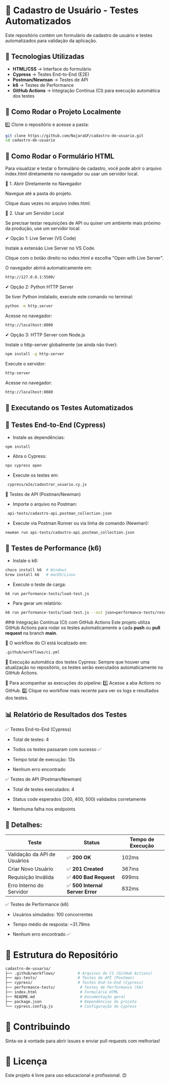 # 🚀 Cadastro de Usuário - Testes Automatizados

Este repositório contém um formulário de cadastro de usuário e testes automatizados para validação da aplicação.


## 📌 Tecnologias Utilizadas

 - **HTML/CSS** → Interface do formulário
 - **Cypress** → Testes End-to-End (E2E)
 - **Postman/Newman** → Testes de API
 - **k6** → Testes de Performance
 - **GitHub Actions** → Integração Contínua (CI) para execução automática dos testes
   

## 📌 Como Rodar o Projeto Localmente

1️⃣ Clone o repositório e acesse a pasta:

```sh
git clone https://github.com/NajaraGF/cadastro-de-usuario.git
cd cadastro-de-usuario

```

## 🚀 Como Rodar o Formulário HTML

Para visualizar e testar o formulário de cadastro, você pode abrir o arquivo index.html diretamente no navegador ou usar um servidor local.

🔹 1. Abrir Diretamente no Navegador

Navegue até a pasta do projeto.

Clique duas vezes no arquivo index.html.

🔹 2. Usar um Servidor Local

Se precisar testar requisições de API ou quiser um ambiente mais próximo da produção, use um servidor local:

✔ Opção 1: Live Server (VS Code)

Instale a extensão Live Server no VS Code.

Clique com o botão direito no index.html e escolha "Open with Live Server".

O navegador abrirá automaticamente em:
```sh
http://127.0.0.1:5500/
```

✔ Opção 2: Python HTTP Server

Se tiver Python instalado, execute este comando no terminal:
```sh
python -m http.server
```
Acesse no navegador:
```sh
http://localhost:8000
```

✔ Opção 3: HTTP Server com Node.js

Instale o http-server globalmente (se ainda não tiver):
```sh
npm install -g http-server
```

Execute o servidor:
```sh
http-server
```

Acesse no navegador:
```sh
http://localhost:8080
```

## 📌 Executando os Testes Automatizados

## 🧪 Testes End-to-End (Cypress)

- Instale as dependências:
```sh
npm install
```
- Abra o Cypress:
```sh
npx cypress open
```
- Execute os testes em:
```sh
 cypress/e2e/cadastrar_usuario.cy.js
```
🔹 Testes de API (Postman/Newman)

 - Importe o arquivo no Postman:
```sh
 api-tests/cadastro-api.postman_collection.json
```
- Execute via Postman Runner ou via linha de comando (Newman):
```sh
newman run api-tests/cadastro-api.postman_collection.json
```

## 🚀 Testes de Performance (k6)

- Instale o k6:
```sh
choco install k6  # Windows
brew install k6   # macOS/Linux
```
- Execute o teste de carga:
```sh
k6 run performance-tests/load-test.js
```
- Para gerar um relatório:
```sh
k6 run performance-tests/load-test.js --out json=performance-tests/results.json
```

##⚙️ Integração Contínua (CI) com GitHub Actions
Este projeto utiliza GitHub Actions para rodar os testes automaticamente a cada **push** ou **pull request** na branch **main**.

📌 O workflow do CI está localizado em:

```bash
.github/workflows/ci.yml
```
🔹 Execução automática dos testes Cypress:
Sempre que houver uma atualização no repositório, os testes serão executados automaticamente no GitHub Actions.

📌 Para acompanhar as execuções do pipeline:
1️⃣ Acesse a aba Actions no GitHub.
2️⃣ Clique no workflow mais recente para ver os logs e resultados dos testes.

## 📊 Relatório de Resultados dos Testes

✅ Testes End-to-End (Cypress)

 - Total de testes: 4

 - Todos os testes passaram com sucesso ✅

 - Tempo total de execução: 13s

 - Nenhum erro encontrado


✅ Testes de API (Postman/Newman)

 - Total de testes executados: 4

 - Status code esperados (200, 400, 500) validados corretamente

 - Nenhuma falha nos endpoints

 ## 📌 Detalhes:

| Teste                          | Status              | Tempo de Execução |
|--------------------------------|--------------------|------------------|
| Validação da API de Usuários   | ✅ **200 OK**      | 102ms           |
| Criar Novo Usuário             | ✅ **201 Created** | 367ms           |
| Requisição Inválida            | ✅ **400 Bad Request** | 699ms    |
| Erro Interno do Servidor       | ✅ **500 Internal Server Error** | 832ms |



✅ Testes de Performance (k6)

 - Usuários simulados: 100 concorrentes

 - Tempo médio de resposta: ~31.79ms

 - Nenhum erro encontrado ✅


# 📂 Estrutura do Repositório

```bash
cadastro-de-usuario/
├── .github/workflows/          # Arquivos do CI (GitHub Actions)
├── api-tests/                  # Testes de API (Postman)
├── cypress/                    # Testes End-to-End (Cypress)
├── performance-tests/           # Testes de Performance (k6)
├── index.html                   # Formulário HTML
├── README.md                    # Documentação geral
├── package.json                 # Dependências do projeto
└── cypress.config.js            # Configuração do Cypress
```


# 🤝 Contribuindo

Sinta-se à vontade para abrir issues e enviar pull requests com melhorias!


# 📜 Licença

Este projeto é livre para uso educacional e profissional. 😊

